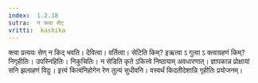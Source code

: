 ```yaml
---
index:  1.2.18
sutra:  न क्त्वा सैट्
vritti:  kashika 
---
```


क्त्वा प्रत्ययः सेण् न किद् भवति। देवित्वा। वर्तित्वा। सेटिति किम्? इऋत्वा ऽ गुत्वा ऽ क्त्वाग्रहणं किम्? निगृहीतिः। उपस्निहितिः। निकुचितिः। न सेडिति कृते ऽकित्त्वे निष्ठायाम् अवधारणात्। ज्ञापकान्न प्रोक्षायां सनि झल्ग्रहणं विदुः। इत्त्वं कित्वंनिहोगेन रेण तुल्यं सुधीवनि। वस्वर्थं किदतीदेशान्नि गृहीतिः प्रयोजनम्।

